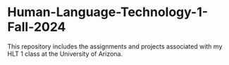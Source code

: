 # Human-Language-Technology-1-Fall-2024
This repository includes the assignments and projects associated with my HLT 1 class at the University of Arizona.
